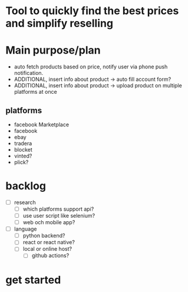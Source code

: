 # Tool to quickly find the best prices and simplify reselling

# Main purpose/plan
- auto fetch products based on price, notify user via phone push notification.
- ADDITIONAL, insert info about product -> auto fill account form? 
- ADDITIONAL, insert info about product -> upload product on multiple platforms at once

## platforms 
- facebook Marketplace
- facebook 
- ebay
- tradera
- blocket
- vinted?
- plick?

# backlog
- [ ] research
    - [ ] which platforms support api?
    - [ ] use user script like selenium?
    - [ ] web och mobile app?
- [ ] language
    - [ ] python backend? 
    - [ ] react or react native?
    - [ ] local or online host?
        - [ ] github actions? 

# get started
